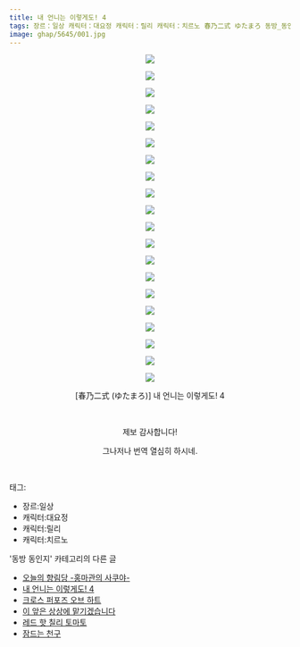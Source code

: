 ```yaml
---
title: 내 언니는 이렇게도! 4
tags: 장르：일상 캐릭터：대요정 캐릭터：릴리 캐릭터：치르노 春乃二式 ゆたまろ 동방_동인지
image: ghap/5645/001.jpg
---
```

<div class="article">
<p style="text-align: center; clear: none; float: none;"><img src="{{ site.nasurl }}/ghap/5645/001.jpg"/></p>
<p style="text-align: center; clear: none; float: none;"><img src="{{ site.nasurl }}/ghap/5645/002.jpg"/></p>
<p style="text-align: center; clear: none; float: none;"><img src="{{ site.nasurl }}/ghap/5645/003.jpg"/></p>
<p style="text-align: center; clear: none; float: none;"><img src="{{ site.nasurl }}/ghap/5645/004.jpg"/></p>
<p style="text-align: center; clear: none; float: none;"><img src="{{ site.nasurl }}/ghap/5645/005.jpg"/></p>
<p style="text-align: center; clear: none; float: none;"><img src="{{ site.nasurl }}/ghap/5645/006.jpg"/></p>
<p style="text-align: center; clear: none; float: none;"><img src="{{ site.nasurl }}/ghap/5645/007.jpg"/></p>
<p style="text-align: center; clear: none; float: none;"><img src="{{ site.nasurl }}/ghap/5645/008.jpg"/></p>
<p style="text-align: center; clear: none; float: none;"><img src="{{ site.nasurl }}/ghap/5645/009.jpg"/></p>
<p style="text-align: center; clear: none; float: none;"><img src="{{ site.nasurl }}/ghap/5645/010.jpg"/></p>
<p style="text-align: center; clear: none; float: none;"><img src="{{ site.nasurl }}/ghap/5645/011.jpg"/></p>
<p style="text-align: center; clear: none; float: none;"><img src="{{ site.nasurl }}/ghap/5645/012.jpg"/></p>
<p style="text-align: center; clear: none; float: none;"><img src="{{ site.nasurl }}/ghap/5645/013.jpg"/></p>
<p style="text-align: center; clear: none; float: none;"><img src="{{ site.nasurl }}/ghap/5645/014.jpg"/></p>
<p style="text-align: center; clear: none; float: none;"><img src="{{ site.nasurl }}/ghap/5645/015.jpg"/></p>
<p style="text-align: center; clear: none; float: none;"><img src="{{ site.nasurl }}/ghap/5645/016.jpg"/></p>
<p style="text-align: center; clear: none; float: none;"><img src="{{ site.nasurl }}/ghap/5645/017.jpg"/></p>
<p style="text-align: center; clear: none; float: none;"><img src="{{ site.nasurl }}/ghap/5645/018.jpg"/></p>
<p style="text-align: center; clear: none; float: none;"><img src="{{ site.nasurl }}/ghap/5645/019.jpg"/></p>
<p style="text-align: center; clear: none; float: none;"><img src="{{ site.nasurl }}/ghap/5645/020.jpg"/></p>
<p style="text-align: center; clear: none; float: none;">[春乃二式 (ゆたまろ)] 내 언니는 이렇게도! 4</p>
<p style="text-align: center; clear: none; float: none;"><br/></p>
<p style="text-align: center; clear: none; float: none;">제보 감사합니다!</p>
<p style="text-align: center; clear: none; float: none;">그나저나 번역 열심히 하시네.</p>
<p><br/></p>
</div><div class="tagTrail">
<p>태그: </p>
<ul>
<li>장르:일상</li>
<li>캐릭터:대요정</li>
<li>캐릭터:릴리</li>
<li>캐릭터:치르노</li>
</ul>
</div><div class="another">
<p>'동방 동인지' 카테고리의 다른 글</p>
<ul>
<li><a href="/2019-01-25-ghap_5666">오늘의 향림당 -홍마관의 사쿠야-</a></li>
<li><a href="/2019-01-23-ghap_5645">내 언니는 이렇게도! 4</a></li>
<li><a href="/2019-01-22-ghap_5641">크로스 퍼포즈 오브 하트</a></li>
<li><a href="/2019-01-22-ghap_5640">이 앞은 상상에 맡기겠습니다</a></li>
<li><a href="/2019-01-20-ghap_5631">레드 핫 칠리 토마토</a></li>
<li><a href="/2019-01-20-ghap_5630">잠드는 천구</a></li>
</ul>
</div>